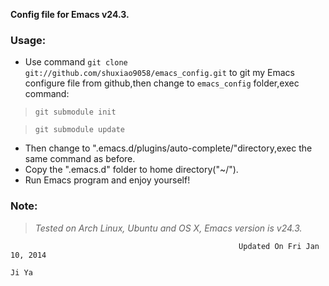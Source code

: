**Config file for Emacs v24.3.**

### Usage: ###

 
* Use command `git clone git://github.com/shuxiao9058/emacs_config.git` to git
my Emacs configure file from github,then change to `emacs_config` folder,exec
command:

> `git submodule init`

> `git submodule update`

* Then change to ".emacs.d/plugins/auto-complete/"directory,exec the same 
command as before.
* Copy the ".emacs.d" folder to home directory("~/").
* Run Emacs program and enjoy yourself! 

### Note: ###

> *Tested on Arch Linux, Ubuntu and OS X, Emacs version is v24.3.*


                                                       Updated On Fri Jan 10, 2014
                                                                              Ji Ya
